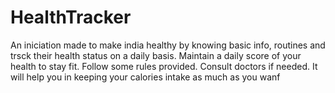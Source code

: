 # HealthTracker
An iniciation made to make india healthy by knowing basic info, routines and trsck their health status on a daily basis.
Maintain a daily score of your health to stay fit.
Follow some rules provided.
Consult doctors if needed.
It will help you in keeping your calories intake as much as you wanf

